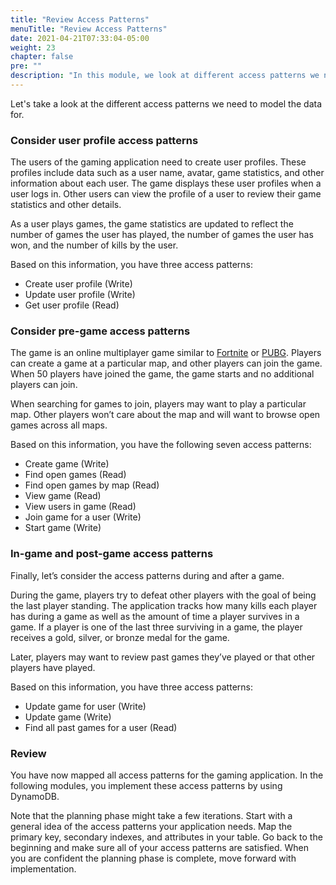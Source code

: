 ```yaml
---
title: "Review Access Patterns"
menuTitle: "Review Access Patterns"
date: 2021-04-21T07:33:04-05:00
weight: 23
chapter: false
pre: ""
description: "In this module, we look at different access patterns we need to model the data for."
---
```


Let's take a look at the different access patterns we need to model the data for.

### Consider user profile access patterns

The users of the gaming application need to create user profiles. These profiles include data such as a user name, avatar, game statistics, and other information about each user. The game displays these user profiles when a user logs in. Other users can view the profile of a user to review their game statistics and other details.

As a user plays games, the game statistics are updated to reflect the number of games the user has played, the number of games the user has won, and the number of kills by the user.

Based on this information, you have three access patterns:

- Create user profile (Write)
- Update user profile (Write)
- Get user profile (Read)


### Consider pre-game access patterns

The game is an online multiplayer game similar to [Fortnite](https://www.epicgames.com/fortnite) or [PUBG](https://www.pubg.com/). Players can create a game at a particular map, and other players can join the game. When 50 players have joined the game, the game starts and no additional players can join.

When searching for games to join, players may want to play a particular map. Other players won’t care about the map and will want to browse open games across all maps.

Based on this information, you have the following seven access patterns:

- Create game (Write)
- Find open games (Read)
- Find open games by map (Read)
- View game (Read)
- View users in game (Read) 
- Join game for a user (Write)
- Start game (Write)


### In-game and post-game access patterns

Finally, let’s consider the access patterns during and after a game.

During the game, players try to defeat other players with the goal of being the last player standing. The application tracks how many kills each player has during a game as well as the amount of time a player survives in a game. If a player is one of the last three surviving in a game, the player receives a gold, silver, or bronze medal for the game.

Later, players may want to review past games they’ve played or that other players have played.

Based on this information, you have three access patterns:

- Update game for user (Write)
- Update game (Write)
- Find all past games for a user (Read)


### Review

You have now mapped all access patterns for the gaming application. In the following modules, you implement these access patterns by using DynamoDB. 

Note that the planning phase might take a few iterations. Start with a general idea of the access patterns your application needs. Map the primary key, secondary indexes, and attributes in your table. Go back to the beginning and make sure all of your access patterns are satisfied. When you are confident the planning phase is complete, move forward with implementation.